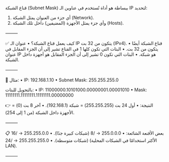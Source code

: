 قناع الشبكة (Subnet Mask) ببساطة هو أداة تُستخدم في عناوين الـ IP لتحديد:
 1. أي جزء من العنوان يمثل الشبكة (Network).
 2. وأي جزء يمثل الأجهزة (المضيفين) داخل تلك الشبكة (Hosts).

⸻

✅ كيف يعمل قناع الشبكة؟
 • عنوان الـ IP يتكون من 32 بت (IPv4).
 • قناع الشبكة أيضًا يتكون من 32 بت.
 • البتات التي تكون كلها 1 في القناع تشير إلى أن الجزء المقابل في عنوان IP هو شبكة.
 • البتات التي تكون 0 تشير إلى أن الجزء المقابل هو أجهزة داخل الشبكة.

⸻

📌 مثال:
 • IP: 192.168.1.10
 • Subnet Mask: 255.255.255.0

بالتحويل للبتات:
 • IP: 11000000.10101000.00000001.00001010
 • Mask: 11111111.11111111.11111111.00000000

👉 النتيجة:
 • أول 24 بت (255.255.255) = شبكة (192.168.1).
 • آخر 8 بت (0) = الأجهزة داخل الشبكة (من 1 إلى 254).

⸻

📋 بعض الأقنعة الشائعة:
 • 255.0.0.0 → /8 (شبكات كبيرة جدًا).
 • 255.255.0.0 → /16 (شبكات متوسطة).
 • 255.255.255.0 → /24 (الأكثر استخدامًا في الشبكات المحلية LAN).

⸻